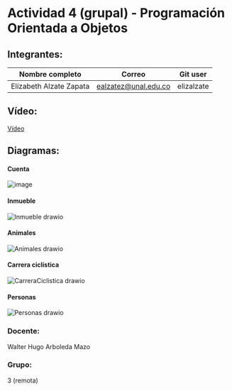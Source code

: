 # Actividad 4 (grupal) - Programación Orientada a Objetos

## Integrantes:
|Nombre completo                       |Correo                  |Git user            |
|--------------------------------------|------------------------|--------------------|
|Elízabeth Alzate Zapata               |ealzatez@unal.edu.co    | elizalzate         |

## Vídeo:
[Vídeo](https://youtu.be/A8PZsiZk4pE)

## Diagramas:

#### Cuenta
![image](https://user-images.githubusercontent.com/67381475/197406525-926ca82d-4903-4cb8-8f0f-a2badae005cc.png)

#### Inmueble
![Inmueble drawio](https://user-images.githubusercontent.com/67381475/197407417-78abb28f-bd8d-4109-b00c-ad3fd62562f3.png)

#### Animales
![Animales drawio](https://user-images.githubusercontent.com/67381475/197407690-9b5e0f9f-0dc8-4c07-b46e-982545394969.png)

#### Carrera ciclística
![CarreraCiclistica drawio](https://user-images.githubusercontent.com/67381475/197407874-53a127f1-4d89-4cec-9772-7c9e3c69ec36.png)

#### Personas
![Personas drawio](https://user-images.githubusercontent.com/67381475/197408276-d3336d87-a51a-4315-9762-6c00a86eacfe.png)

### Docente:
Walter Hugo Arboleda Mazo

### Grupo:
3 (remota)


